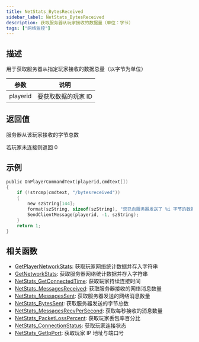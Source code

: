 ```yaml
---
title: NetStats_BytesReceived
sidebar_label: NetStats_BytesReceived
description: 获取服务器从玩家接收的数据量（单位：字节）
tags: ["网络监控"]
---
```


## 描述

用于获取服务器从指定玩家接收的数据总量（以字节为单位）

| 参数     | 说明                |
| -------- | ------------------- |
| playerid | 要获取数据的玩家 ID |

## 返回值

服务器从该玩家接收的字节总数

若玩家未连接则返回 0

## 示例

```c
public OnPlayerCommandText(playerid,cmdtext[])
{
    if (!strcmp(cmdtext, "/bytesreceived"))
    {
        new szString[144];
        format(szString, sizeof(szString), "您已向服务器发送了 %i 字节的数据", NetStats_BytesReceived(playerid));
        SendClientMessage(playerid, -1, szString);
    }
    return 1;
}
```

## 相关函数

- [GetPlayerNetworkStats](GetPlayerNetworkStats): 获取玩家网络统计数据并存入字符串
- [GetNetworkStats](GetNetworkStats): 获取服务器网络统计数据并存入字符串
- [NetStats_GetConnectedTime](NetStats_GetConnectedTime): 获取玩家持续连接时间
- [NetStats_MessagesReceived](NetStats_MessagesReceived): 获取服务器接收的网络消息数量
- [NetStats_MessagesSent](NetStats_MessagesSent): 获取服务器发送的网络消息数量
- [NetStats_BytesSent](NetStats_BytesSent): 获取服务器发送的字节总数
- [NetStats_MessagesRecvPerSecond](NetStats_MessagesRecvPerSecond): 获取每秒接收的消息数量
- [NetStats_PacketLossPercent](NetStats_PacketLossPercent): 获取玩家丢包率百分比
- [NetStats_ConnectionStatus](NetStats_ConnectionStatus): 获取玩家连接状态
- [NetStats_GetIpPort](NetStats_GetIpPort): 获取玩家 IP 地址与端口号
